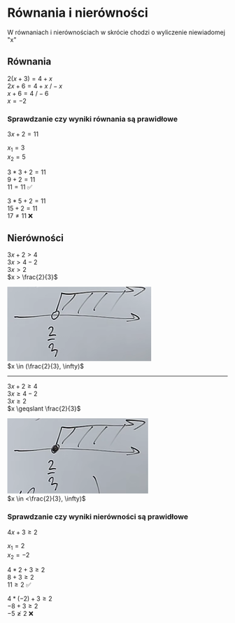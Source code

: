 # Równania i nierówności
W równaniach i nierównościach w skrócie chodzi o wyliczenie niewiadomej "x"  

## Równania
$2(x+3) = 4 + x$  
$2x + 6 = 4 + x$  $/- x$  
$x + 6 = 4$  $/-6$  
$x = -2$  

### Sprawdzanie czy wyniki równania są prawidłowe
$3x + 2 = 11$  

$x_{1} = 3$  
$x_{2} = 5$  

$3 * 3 + 2 = 11$  
$9 + 2 = 11$  
$11 = 11$ ✅  

$3 * 5 + 2 = 11$  
$15 + 2 = 11$  
$17 \neq 11$ ❌  

## Nierówności
$3x + 2 > 4$  
$3x > 4 - 2$  
$3x > 2$  
$x > \frac{2}{3}$  

![](images/rin-nierownosc.png)  
$x \in (\frac{2}{3}, \infty)$  

---

$3x + 2 \geqslant 4$  
$3x \geqslant 4 - 2$  
$3x \geqslant 2$  
$x \geqslant \frac{2}{3}$  

![](images/rin-nierownosc2.png)  
$x \in <\frac{2}{3}, \infty)$  

### Sprawdzanie czy wyniki nierówności są prawidłowe
$4x + 3 \geqslant 2$  

$x_{1} = 2$  
$x_{2} = -2$  

$4 * 2 + 3 \geqslant 2$  
$8 + 3 \geqslant 2$  
$11 \geqslant 2$ ✅  

$4 * (-2) + 3 \geqslant 2$  
$-8 + 3 \geqslant 2$  
$-5 \ngeqslant 2$  ❌  

